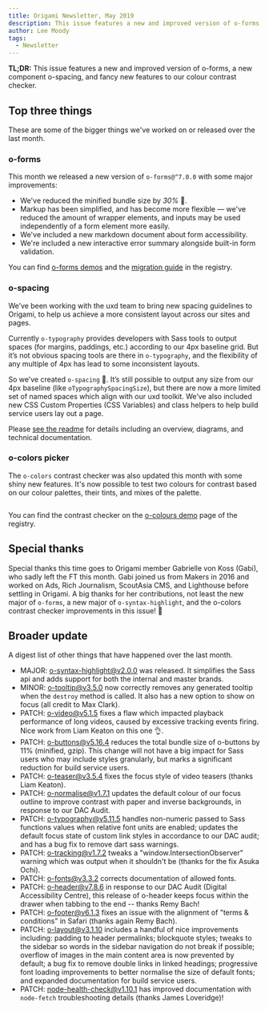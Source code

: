 ```yaml
---
title: Origami Newsletter, May 2019
description: This issue features a new and improved version of o-forms, a new component o-spacing, and fancy new features to our colour contrast checker.
author: Lee Moody
tags:
  - Newsletter
---
```


**TL;DR:** This issue features a new and improved version of o-forms, a new component o-spacing, and fancy new features to our colour contrast checker.

## Top three things

These are some of the bigger things we've worked on or released over the last month.

### o-forms

This month we released a new version of `o-forms@^7.0.0` with some major improvements:
- We've reduced the minified bundle size by *30%* &#x1F389;.
- Markup has been simplified, and has become more flexible — we've reduced the amount of wrapper elements, and inputs may be used independently of a form element more easily.
- We've included a new markdown document about form accessibility.
- We're included a new interactive error summary alongside built-in form validation.

You can find [o-forms demos](https://registry.origami.ft.com/components/o-forms@7.0.3) and the [migration guide](https://registry.origami.ft.com/components/o-forms@7.0.3/readme?brand=master#migration) in the registry.

### o-spacing

We’ve been working with the uxd team to bring new spacing guidelines to Origami, to help us achieve a more consistent layout across our sites and pages.

Currently `o-typography` provides developers with Sass tools to output spaces (for margins, paddings, etc.) according to our 4px baseline grid. But it’s not obvious spacing tools are there in `o-typography`, and the flexibility of any multiple of 4px has lead to some inconsistent layouts.

So we’ve created `o-spacing` &#x1F389;. It’s still possible to output any size from our 4px baseline (like `oTypographySpacingSize`), but there are now a more limited set of named spaces which align with our uxd toolkit. We’ve also included new CSS Custom Properties (CSS Variables) and class helpers to help build service users lay out a page.

Please [see the readme](https://registry.origami.ft.com/components/o-spacing@1.0.0-beta.1/readme) for details including an overview, diagrams, and technical documentation.

### o-colors picker

The `o-colors` contrast checker was also updated this month with some shiny new features. It's now possible to test two colours for contrast based on our colour palettes, their tints, and mixes of the palette.

<img alt="" src="https://www.ft.com/__origami/service/image/v2/images/raw/https://origami.ft.com/assets/images/2019-05-31-newsletter/contrast-checker.png?source=origami" />

You can find the contrast checker on the [o-colours demo](https://registry.origami.ft.com/components/o-colors@4.8.8) page of the registry.

## Special thanks

Special thanks this time goes to Origami member Gabrielle von Koss (Gabi), who sadly left the FT this month. Gabi joined us from Makers in 2016 and worked on Ads, Rich Journalism, ScoutAsia CMS, and Lighthouse before settling in Origami. A big thanks for her contributions, not least the new major of `o-forms`, a new major of `o-syntax-highlight`, and the o-colors contrast checker improvements in this issue! &#x1F4AA;

## Broader update

A digest list of other things that have happened over the last month.

- MAJOR: [o-syntax-highlight@v2.0.0](https://registry.origami.ft.com/components/o-syntax-highlight@2.0.0) was released. It simplifies the Sass api and adds support for both the internal and master brands.
- MINOR: [o-tooltip@v3.5.0](https://registry.origami.ft.com/components/o-tooltip@3.5.0) now correctly removes any generated tooltip when the `destroy` method is called. It also has a new option to show on focus (all credit to Max Clark).
- PATCH: [o-video@v5.1.5](https://registry.origami.ft.com/components/o-video@5.1.5) fixes a flaw which impacted playback performance of long videos, caused by excessive tracking events firing. Nice work from Liam Keaton on this one &#x1F44C;.
- PATCH: [o-buttons@v5.16.4](https://registry.origami.ft.com/components/o-buttons@5.16.4) reduces the total bundle size of o-buttons by 11% (minified, gzip). This change will not have a big impact for Sass users who may include styles granularly, but marks a significant reduction for build service users.
- PATCH: [o-teaser@v3.5.4](https://registry.origami.ft.com/components/o-teaser@3.5.4) fixes the focus style of video teasers (thanks Liam Keaton).
- PATCH: [o-normalise@v1.7.1](https://registry.origami.ft.com/components/o-normalise@1.7.1) updates the default colour of our focus outline to improve contrast with paper and inverse backgrounds, in response to our DAC Audit.
- PATCH: [o-typography@v5.11.5](https://registry.origami.ft.com/components/o-typography@5.11.5) handles non-numeric passed to Sass functions values when relative font units are enabled; updates the default focus state of custom link styles in accordance to our DAC audit; and has a bug fix to remove dart sass warnings.
- PATCH: [o-tracking@v1.7.2](https://registry.origami.ft.com/components/o-tracking@1.7.2) tweaks a "window.IntersectionObserver" warning which was output when it shouldn't be (thanks for the fix Asuka Ochi).
- PATCH: [o-fonts@v3.3.2](https://registry.origami.ft.com/components/o-fonts@3.3.2) corrects documentation of allowed fonts.
- PATCH: [o-header@v7.8.6](https://registry.origami.ft.com/components/o-header@7.8.6) in response to our DAC Audit (Digital Accessibility Centre), this release of o-header keeps focus within the drawer when tabbing to the end -- thanks Remy Bach!
- PATCH: [o-footer@v6.1.3](https://registry.origami.ft.com/components/o-footer@6.1.3) fixes an issue with the alignment of "terms & conditions" in Safari (thanks again Remy Bach).
- PATCH: [o-layout@v3.1.10](https://registry.origami.ft.com/components/o-layout@3.1.12) includes a handful of nice improvements including: padding to header permalinks; blockquote styles; tweaks to the sidebar so words in the sidebar navigation do not break if possible; overflow of images in the main content area is now prevented by default; a bug fix to remove double links in linked headings; progressive font loading improvements to better normalise the size of default fonts; and expanded documentation for build service users.
- PATCH: [node-health-check@v1.10.1](https://github.com/Financial-Times/node-health-check/) has improved documentation with `node-fetch` troubleshooting details (thanks James Loveridge)!
